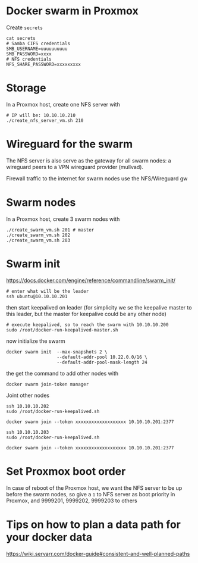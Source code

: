 # Docker swarm in Proxmox

Create `secrets`

```
cat secrets
# Samba CIFS credentials
SMB_USERNAME=uuuuuuuuuu
SMB_PASSWORD=xxxx
# NFS credentials
NFS_SHARE_PASSWORD=xxxxxxxxx
```

# Storage
In a Proxmox host, create one NFS server with

```
# IP will be: 10.10.10.210
./create_nfs_server_vm.sh 210
```

# Wireguard for the swarm

The NFS server is also serve as the gateway for all swarm nodes: a wireguard peers
to a VPN wireguard provider (mullvad).

Firewall traffic to the internet for swarm nodes use the NFS/Wireguard gw

# Swarm nodes

In a Proxmox host, create 3 swarm nodes with

```
./create_swarm_vm.sh 201 # master
./create_swarm_vm.sh 202
./create_swarm_vm.sh 203
```

# Swarm init


https://docs.docker.com/engine/reference/commandline/swarm_init/

```
# enter what will be the leader
ssh ubuntu@10.10.10.201
```
then start keepalived on leader (for simplicity we se the keepalive master to this leader,
but the master for keepalive could be any other node)

```
# execute keepalived, so to reach the swarm with 10.10.10.200
sudo /root/docker-run-keepalived-master.sh
```


now initialize the swarm

```
docker swarm init  --max-snapshots 2 \
                   --default-addr-pool 10.22.0.0/16 \
                   --default-addr-pool-mask-length 24
```

the get the command to add other nodes with

```
docker swarm join-token manager
```


Joint other nodes

```
ssh 10.10.10.202
sudo /root/docker-run-keepalived.sh

docker swarm join --token xxxxxxxxxxxxxxxxxxx 10.10.10.201:2377

ssh 10.10.10.203
sudo /root/docker-run-keepalived.sh

docker swarm join --token xxxxxxxxxxxxxxxxxxx 10.10.10.201:2377
```

# Set Proxmox boot order

In case of reboot of the Proxmox host, we want the NFS server to be up before the swarm nodes, so give
a `1` to NFS server as boot priority in Proxmox, and 9999201, 9999202, 9999203 to others


# Tips on how to plan a data path for your docker data

https://wiki.servarr.com/docker-guide#consistent-and-well-planned-paths
